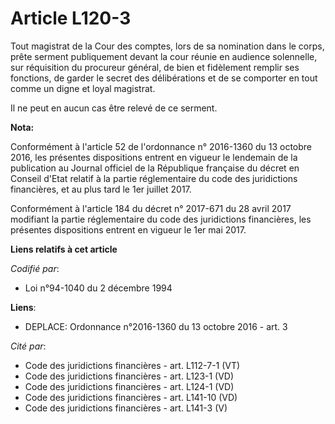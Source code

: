 # Article L120-3

Tout magistrat de la Cour des comptes, lors de sa nomination dans le corps, prête serment publiquement devant la cour réunie
en audience solennelle, sur réquisition du procureur général, de bien et fidèlement remplir ses fonctions, de garder le
secret des délibérations et de se comporter en tout comme un digne et loyal magistrat.

Il ne peut en aucun cas être relevé de ce serment.

**Nota:**

Conformément à l'article 52 de l'ordonnance n° 2016-1360 du 13 octobre 2016, les présentes dispositions entrent en vigueur le
lendemain de la publication au Journal officiel de la République française du décret en Conseil d'Etat relatif à la partie
réglementaire du code des juridictions financières, et au plus tard le 1er juillet 2017.

Conformément à l'article 184 du décret n° 2017-671 du 28 avril 2017 modifiant la partie réglementaire du code des
juridictions financières, les présentes dispositions entrent en vigueur le 1er mai 2017.

**Liens relatifs à cet article**

_Codifié par_:

  - Loi n°94-1040 du 2 décembre 1994

**Liens**:

  - DEPLACE: Ordonnance n°2016-1360 du 13 octobre 2016 - art. 3

_Cité par_:

  - Code des juridictions financières - art. L112-7-1 (VT)
  - Code des juridictions financières - art. L123-1 (VD)
  - Code des juridictions financières - art. L124-1 (VD)
  - Code des juridictions financières - art. L141-10 (VD)
  - Code des juridictions financières - art. L141-3 (V)
